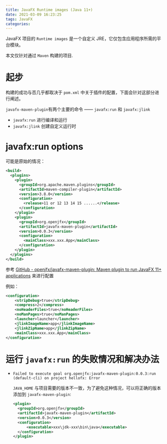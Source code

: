 ```yaml
---
title: JavaFX Runtime images (Java 11+)
date: 2021-03-09 16:23:25
tags: JavaFX
categories:
---
```


JavaFX 项目的 `Runtime images` 是一个自定义 JRE，它仅包含应用程序所需的平台模块。

本文仅针对通过 `Maven` 构建的项目.

<!--more-->

# 起步

构建的成功与否几乎都取决于 `pom.xml` 中关于插件的配置，下面会针对这部分进行阐述。

`javafx-maven-plugin`有两个主要的命令 —— `javafx:run` 和 `javafx:jlink`

- `javafx:run` 进行编译和运行
- `javafx:jlink` 创建自定义运行时

# javafx:run options

可能是原始的情况：

```xml
<build>
  <plugins>
    <plugin>
      <groupId>org.apache.maven.plugins</groupId>
      <artifactId>maven-compiler-plugin</artifactId>
      <version>3.8.0</version>
      <configuration>
        <release>11 or 12 13 14 15 ......</release>
      </configuration>
    </plugin>
    <plugin>
      <groupId>org.openjfx</groupId>
      <artifactId>javafx-maven-plugin</artifactId>
      <version>0.0.3</version>
      <configuration>
        <mainClass>xxx.xxx.App</mainClass>
      </configuration>
    </plugin>
  </plugins>
</build>
```

参考 [GitHub - openjfx/javafx-maven-plugin: Maven plugin to run JavaFX 11+ applications](https://github.com/openjfx/javafx-maven-plugin#javafxjlink-options) 来进行配置

例如：

```xml
<configuration>
    <stripDebug>true</stripDebug>
    <compress>2</compress>
    <noHeaderFiles>true</noHeaderFiles>
    <noManPages>true</noManPages>
    <launcher>launcher</launcher>
    <jlinkImageName>app</jlinkImageName>
    <jlinkZipName>app</jlinkZipName>
    <mainClass>xxx.xxx.App</mainClass>
</configuration>
```

# 运行 `javafx:run` 的失败情况和解决办法

- `Failed to execute goal org.openjfx:javafx-maven-plugin:0.0.3:run (default-cli) on project hellofx: Error`

  `JAVA_HOME` 与项目需要的版本不一致，为了避免这种情况，可以将正确的版本添加到 `javafx-maven-plugin`:

  ```xml
  <plugin>
    <groupId>org.openjfx</groupId>
    <artifactId>javafx-maven-plugin</artifactId>
    <version>0.0.3</version>
    <configuration>
        <executable>xxx\jdk-xxx\bin\java</executable>
    </configuration>
  </plugin>
  ```

